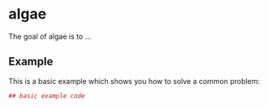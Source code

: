 # algae

The goal of algae is to ...

## Example

This is a basic example which shows you how to solve a common problem:

``` r
## basic example code
```
